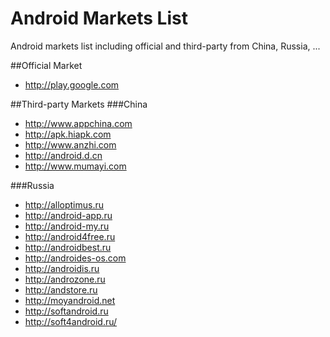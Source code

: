 Android Markets List
====================

Android markets list including official and third-party from China, Russia, ...

##Official Market
* http://play.google.com

##Third-party Markets
###China
* http://www.appchina.com
* http://apk.hiapk.com
* http://www.anzhi.com
* http://android.d.cn
* http://www.mumayi.com

###Russia
* http://alloptimus.ru
* http://android-app.ru
* http://android-my.ru
* http://android4free.ru
* http://androidbest.ru
* http://androides-os.com
* http://androidis.ru
* http://androzone.ru
* http://andstore.ru
* http://moyandroid.net
* http://softandroid.ru
* http://soft4android.ru/

